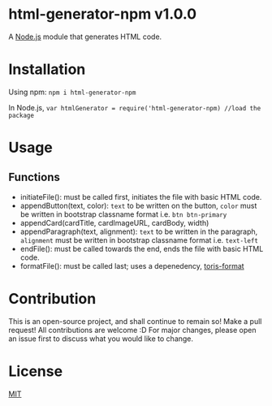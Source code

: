 # html-generator-npm v1.0.0

A [Node.js](https://nodejs.org/) module that generates HTML code.

# Installation

Using npm: `npm i html-generator-npm`

In Node.js, `var htmlGenerator = require('html-generator-npm) //load the package`

# Usage

## Functions

- initiateFile(): must be called first, initiates the file with basic HTML code.
- appendButton(text, color): `text` to be written on the button, `color` must be written in bootstrap classname format i.e. `btn btn-primary`
- appendCard(cardTitle, cardImageURL, cardBody, width)
- appendParagraph(text, alignment): `text` to be written in the paragraph, `alignment` must be written in bootstrap classname format i.e. `text-left` 
- endFile(): must be called towards the end, ends the file with basic HTML code.
- formatFile(): must be called last; uses a depenedency, [toris-format](https://www.npmjs.com/package/toris-format)

# Contribution

This is an open-source project, and shall continue to remain so!
Make a pull request! All contributions are welcome :D
For major changes, please open an issue first to discuss what you would like to change.

# License

[MIT]()
